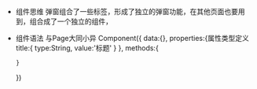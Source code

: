 - 组件思维
  弹窗组合了一些标签，形成了独立的弹窗功能，在其他页面也要用到，组合成了一个独立的组件，<dialog/>
  页面由组件拼装而成

- 组件语法
  与Page大同小异
  Component({
      data:{},
      properties:{属性类型定义
        title:{
            type:String,
            value:'标题'
        }
      },
      methods:{
          
      }

  })